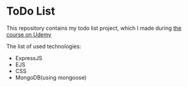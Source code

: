 # ToDo List
This repository contains my todo list project, which I made during [the course on Udemy](https://www.udemy.com/course/the-complete-web-development-bootcamp)

The list of used technologies: 
* ExpressJS
* EJS
* CSS
* MongoDB(using mongoose)
